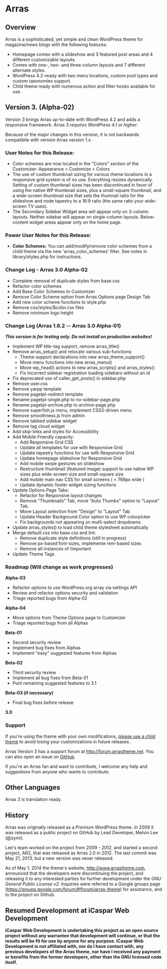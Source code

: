 # Arras

## Overview

Arras is a sophisticated, yet simple and clean WordPress theme for magazine/news blogs with the following features:

* Homepage comes with a slideshow and 3 featured post areas and 4 different customizable layouts.
* Comes with one-, two- and three-column layouts and 7 different alternate styles.
* WordPress 4.2-ready with two menu locations, custom post types and custom taxonomies support.
* Child theme ready with numerous action and filter hooks available for use.

## Version 3. (Alpha-02)

Version 3 brings Arras up-to-date with WordPress 4.2 and adds a responsive framework. Arras 3 *requires WordPress 4.1 or higher*.

Because of the major changes in this version, it is not backwards compatibile with version Arras version 1.x.

### User Notes for this Release:

* Color schemes are now located in the "Colors" section of the Customizer: Appearance > Customize > Colors
* The use of custom thumbnail sizing for various theme locations in a responsive grid system is of no use. Everything resizes dynamically. Setting of custom thumbnail sizes has been discontinued in favor of using the native WP thumbnail sizes, plus a small-square thumbnail, and a wide-screen thumbnail size that sets the thumnail ratio for the slideshow and node tapestry to a 16:9 ratio (the same ratio your wide-screen TV uses).
* The Secondary Sidebar Widget area will appear only on 3-column layouts. Neither sidebar will appear on single-column layouts. Below-content widget areas appear only on the home page.

### Power User Notes for this Release:

* **Color Schemes:** You can add/modify/remove color schemes from a child theme via the new 'arras_color_schemes' filter. See notes in library/styles.php for instructions.

### Change Log - Arras 3.0 Alpha-02

* Complete removal of duplicate styles from base.css
* Refactor color schemes
* Add Base Color Schemes to Customizer
* Remove Color Scheme option from Arras Options page Design Tab
* Add new color scheme functions to style.php
* Remove css/styles/$color.css files
* Remove minimum logo height

### Change Log (Arras 1.6.2 -- Arras 3.0 Alpha-01)

***This version is for testing only. Do not install on production websites!***

* Implement WP title-tag support, remove arras_title()
* Remove arras_setup() and relocate various sub-functions:
	* Theme support declarations into new arras_theme_support()
	* Move menu functions into new arras_menu()
	* Move wp_head() actions to new arras_scripts() and arras_styles()
	* Fix incorrect sidebar registration loading sidebars without an id
* Fix deprecated use of caller_get_posts() in sidebar.php
* Remove user.css
* Remove yarpp template
* Remove pagetpl-redirect template
* Rename pagetpl-single.php to no-sidebar-page.php
* Rename pagetpl-archive.php to archive-page.php
* Remove superfish.js menu, implement CSS3-driven menu
* Remove smoothness.js from admin
* Remove tabbed sidebar widget
* Remove tag cloud widget
* Add skip-links and styles for Accessibility
* Add Mobile Friendly capacity:
	* Add Responsive Grid CSS
	* Update all templates for use with Responsive Grid
	* Update tapestry functions for use with Responsive Grid
	* Update homepage slideshow for Responsive Grid
	* Add mobile swipe gestures on slideshow
	* Restructure thumbnail (featured image) support to use native WP sizes plus wide-screen size and small-square size
	* Add mobile main nav CSS for small screens ( < 768px wide )
	* Update dynamic footer widget sizing functions
* Update Options Page Tabs:
	* Refactor for Responsive layout changes
	* Remove "Thumbnails" Tab, move "Auto Thumbs" option to "Layout" Tab.
	* Move Layout selection from "Design" to "Layout" Tab
	* Update Header Background Color option to use WP colorpicker
	* Fix backgrounds not appearing on multi-select dropdowns
* Update arras_styles() to load child theme stylesheet automatically
* Merge default.css into base.css and lint:
	* Remove duplicate style definitions (still in progress)
	* Remove px-based font-sizes, implemente rem-based sizes
	* Remove all instances of !important
* Update Theme Tags


### Roadmap (Will change as work progresses)

**Alpha-03**

* Refactor options to use WordPress.org array via settings API
* Review and refactor options security and validation
* Triage reported bugs from Alpha-02

**Alpha-04**

* Move options from Theme Options page to Customizer
* Triage reported bugs from all Alphas

**Beta-01**

* Second security review
* Implement bug fixes from Alphas
* Implement "easy" suggested features from Alphas

**Beta-02**

* Third security review
* Implement all bug fixes from Beta-01
* Punt remaining suggested features to 3.1

**Beta-03 (if necessary)**

* Final bug fixes before release

**3.0**

### Support

If you're using the theme with your own modifications, [please use a child theme](http://codex.wordpress.org/Child_Themes) to avoid losing your customizations in future releases.

Arras Version 3 has a support forum at http://forum.arrastheme.net. You can also open an issue on [GitHub](https://github.com/iCaspar/arras/issues).

If you're an Arras fan and want to contribute, I welcome any help and suggestions from anyone who wants to contribute.

## Other Languages

Arras 3 is translation ready.

## History

Arras was originally released as a Premium WordPress theme.
In 2009 it was released as a public project on GitHub by Lead Developer, Melvin Lee (@zyml).

Lee's team worked on the project from 2009 - 2012, and started a second project, AR2, that was released as Arras 2.0 in 2012.
The last commit was May 21, 2013, but a new version was never released.

As of May 1, 2014 the theme's website, http://www.arrastheme.com, announced that the developers were discontinuing the project, and releasing it to any interested parties for further development under the *GNU General Public License v2*. Inquiries were referred to a Google groups page (https://groups.google.com/forum/#!forum/arras-theme) for assistance, and to the project on Github.

## Resumed Development at iCaspar Web Development

**iCaspar Web Development is undertaking this project as an open source project without any warrantee that development will continue, or that the results will be fit for use by anyone for any purpose. iCaspar Web Development is not affiliated with, nor do I have contact with, any previous developers of the Arras theme, nor have I received any payment or benefits from the former developers, other than the GNU licensed code itself.**

